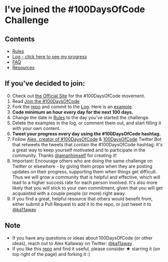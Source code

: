 # I've joined the #100DaysOfCode Challenge

## Contents

* [Rules](rules.md)
* [Log - click here to see my progress](log.md)
* [FAQ](FAQ.md)
* [Resources](resources.md)

## If you've decided to join:

0.  Check out [the Official Site](http://100daysofcode.com/) for the #100DaysOfCode movement.
1.  Read [Join the #100DaysOfCode](https://medium.freecodecamp.com/join-the-100daysofcode-556ddb4579e4)
2.  Fork the [repo](https://github.com/kallaway/100-days-of-code) and commit to the [Log](log.md). Here is an [example](https://github.com/Kallaway/100-days-kallaway-log).
3.  **Code minimum an hour every day for the next 100 days.**
4.  Change the date in [Rules](rules.md) to the day you've started the challenge.
5.  Delete the examples in the log, or comment them out, and start filling it with your own content.
6.  **Tweet your progress every day using the #100DaysOfCode hashtag.**
7.  Follow [Alex, creator of #100DaysOfCode](https://twitter.com/ka11away) & [100DaysOfCode](https://twitter.com/_100DaysOfCode) Twitter Bot that retweets the tweets that contain the #100DaysOfCode hashtag. It's a great way to keep yourself motivated and to participate in the community. Thanks [@amanhimself](https://twitter.com/amanhimself) for creating it!
8.  Important: Encourage others who are doing the same challenge on Twitter or elsewhere - by giving them props when they are posting updates on their progress, supporting them when things get difficult. Thus we will grow a community that is helpful and effective, which will lead to a higher success rate for each person involved. It's also more likely that you will stick to your own commitment, given that you will get acquainted with a couple people (or more) right away.
9.  If you find a great, helpful resource that others would benefit from, either submit a Pull Request to add it to the repo, or just tweet it to [@ka11away](https://twitter.com/ka11away)

## Note

* If you have any questions or ideas about 100DaysOfCode (or other ideas), reach out to Alex Kallaway on Twitter: [@ka11away](https://twitter.com/ka11away)
* If you like this [repo](https://github.com/kallaway/100-days-of-code) and find it useful, please consider &#9733; starring it (on top right of the page) and forking it :)
